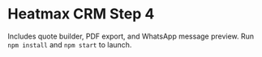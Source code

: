 # Heatmax CRM Step 4

Includes quote builder, PDF export, and WhatsApp message preview.
Run `npm install` and `npm start` to launch.